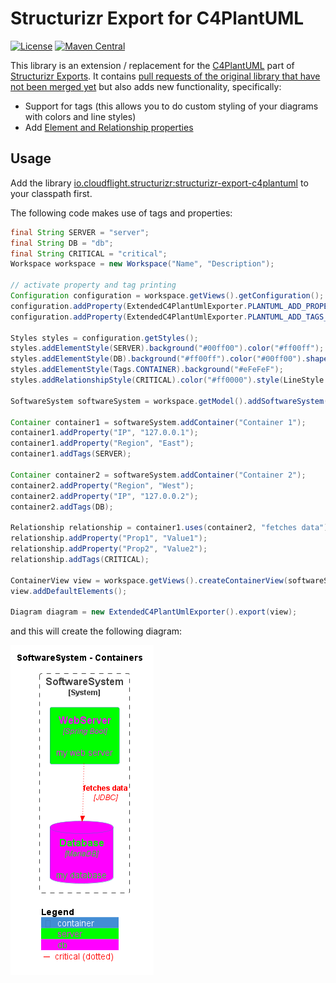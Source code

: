 # Structurizr Export for C4PlantUML

[![License](https://img.shields.io/badge/License-Apache_2.0-green.svg)](https://opensource.org/licenses/Apache-2.0)
[![Maven Central](https://img.shields.io/maven-central/v/io.cloudflight.structurizr/structurizr-export-c4plantuml.svg?label=Maven%20Central)](https://search.maven.org/artifact/io.cloudflight.structurizr/structurizr-export-c4plantuml)


This library is an extension / replacement for the [C4PlantUML](https://github.com/plantuml-stdlib/C4-PlantUML) part of [Structurizr Exports](https://github.com/structurizr/export).
It contains [pull requests of the original library that have not been merged yet](https://github.com/structurizr/export/pulls) but also
adds new functionality, specifically:

* Support for tags (this allows you to do custom styling of your diagrams with colors and line styles)
* Add [Element and Relationship properties](https://github.com/plantuml-stdlib/C4-PlantUML#element-and-relationship-properties)

## Usage

Add the library [io.cloudflight.structurizr:structurizr-export-c4plantuml](https://search.maven.org/artifact/io.cloudflight.structurizr/structurizr-export-c4plantuml) to your classpath first.

The following code makes use of tags and properties:

````java
final String SERVER = "server";
final String DB = "db";
final String CRITICAL = "critical";
Workspace workspace = new Workspace("Name", "Description");

// activate property and tag printing
Configuration configuration = workspace.getViews().getConfiguration();
configuration.addProperty(ExtendedC4PlantUmlExporter.PLANTUML_ADD_PROPERTIES_PROPERTY, Boolean.TRUE.toString());
configuration.addProperty(ExtendedC4PlantUmlExporter.PLANTUML_ADD_TAGS_PROPERTY, Boolean.TRUE.toString());

Styles styles = configuration.getStyles();
styles.addElementStyle(SERVER).background("#00ff00").color("#ff00ff");
styles.addElementStyle(DB).background("#ff00ff").color("#00ff00").shape(Shape.Cylinder);
styles.addElementStyle(Tags.CONTAINER).background("#eFeFeF");
styles.addRelationshipStyle(CRITICAL).color("#ff0000").style(LineStyle.Dotted);

SoftwareSystem softwareSystem = workspace.getModel().addSoftwareSystem("SoftwareSystem");

Container container1 = softwareSystem.addContainer("Container 1");
container1.addProperty("IP", "127.0.0.1");
container1.addProperty("Region", "East");
container1.addTags(SERVER);

Container container2 = softwareSystem.addContainer("Container 2");
container2.addProperty("Region", "West");
container2.addProperty("IP", "127.0.0.2");
container2.addTags(DB);

Relationship relationship = container1.uses(container2, "fetches data");
relationship.addProperty("Prop1", "Value1");
relationship.addProperty("Prop2", "Value2");
relationship.addTags(CRITICAL);

ContainerView view = workspace.getViews().createContainerView(softwareSystem, "containerView", "");
view.addDefaultElements();

Diagram diagram = new ExtendedC4PlantUmlExporter().export(view);
````

and this will create the following diagram:

![Full Example](/fullExample.png)
